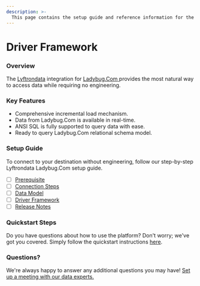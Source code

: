 ```yaml
---
description: >-
  This page contains the setup guide and reference information for the Ladybug.Com source connector.
---
```


# Driver Framework

### Overview

The [Lyftrondata](https://www.lyftrondata.com/) integration for [Ladybug.Com](https://www.lyftrondata.com/integration/ladybug.com/)[ ](https://www.lyftrondata.com/integration/ladybug.com/)provides the most natural way to access data while requiring no engineering.

### Key Features

* Comprehensive incremental load mechanism.
* Data from Ladybug.Com is available in real-time.&#x20;
* ANSI SQL is fully supported to query data with ease.
* Ready to query Ladybug.Com relational schema model.

### Setup Guide

To connect to your destination without engineering, follow our step-by-step Lyftrondata Ladybug.Com setup guide.

* [ ] [Prerequisite](../../marketing-analytics/ladybug.com/prerequisite.md)
* [ ] [Connection Steps](../../marketing-analytics/ladybug.com/connection-steps.md)
* [ ] [Data Model](../../marketing-analytics/ladybug.com/data-model/)
* [ ] [Driver Framework](../../marketing-analytics/ladybug.com/driver-framework/)
* [ ] [Release Notes](../../marketing-analytics/ladybug.com/release-notes.md)

### Quickstart Steps

Do you have questions about how to use the platform? Don't worry; we've got you covered. Simply follow the quickstart instructions [here](../../../quickstart-steps.md).

### Questions? <a href="#questions" id="questions"></a>

We're always happy to answer any additional questions you may have! [Set up a meeting with our data experts.](https://www.lyftrondata.com/book-a-meeting/)



